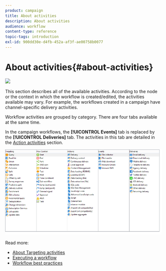```yaml
---
product: campaign
title: About activities
description: About activities
audience: workflow
content-type: reference
topic-tags: introduction
exl-id: 900dd30e-d4fb-452a-af3f-ae00758b0077
---
```

# About activities{#about-activities}

![](assets/do-not-localize/common.svg)

This section describes all of the available activities. According to the node or the context in which the workflow is created/edited, the activities available may vary. For example, the workflows created in a campaign have channel-specific delivery activities.

Workflow activities are grouped by category. There are four tabs available at the same time.

In the campaign workflows, the **[!UICONTROL Events]** tab is replaced by the **[!UICONTROL Deliveries]** tab. The activities in this tab are detailed in the [Action activities](about-action-activities.md) section.

![](assets/wf-activity-tabs.png)

Read more:

* [About Targeting activities](about-targeting-activities.md)
* [Executing a workflow](starting-a-workflow.md)
* [Workflow best practices](workflow-best-practices.md)
